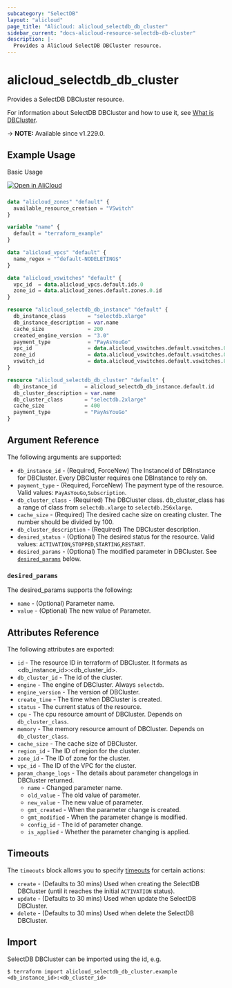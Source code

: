 ```yaml
---
subcategory: "SelectDB"
layout: "alicloud"
page_title: "Alicloud: alicloud_selectdb_db_cluster"
sidebar_current: "docs-alicloud-resource-selectdb-db-cluster"
description: |-
  Provides a Alicloud SelectDB DBCluster resource.
---
```


# alicloud_selectdb_db_cluster

Provides a SelectDB DBCluster resource.

For information about SelectDB DBCluster and how to use it, see [What is DBCluster](https://www.alibabacloud.com/help/zh/selectdb/latest/api-selectdb-2023-05-22-createdbcluster).

-> **NOTE:** Available since v1.229.0.

## Example Usage

Basic Usage

<div style="display: block;margin-bottom: 40px;"><div class="oics-button" style="float: right;position: absolute;margin-bottom: 10px;">
  <a href="https://api.aliyun.com/terraform?resource=alicloud_selectdb_db_cluster&exampleId=f90da21a-f1e4-6b65-bfd8-cc9d2d4c9d04e84407e0&activeTab=example&spm=docs.r.selectdb_db_cluster.0.f90da21af1&intl_lang=EN_US" target="_blank">
    <img alt="Open in AliCloud" src="https://img.alicdn.com/imgextra/i1/O1CN01hjjqXv1uYUlY56FyX_!!6000000006049-55-tps-254-36.svg" style="max-height: 44px; max-width: 100%;">
  </a>
</div></div>

```terraform

data "alicloud_zones" "default" {
  available_resource_creation = "VSwitch"
}

variable "name" {
  default = "terraform_example"
}

data "alicloud_vpcs" "default" {
  name_regex = "^default-NODELETING$"
}

data "alicloud_vswitches" "default" {
  vpc_id  = data.alicloud_vpcs.default.ids.0
  zone_id = data.alicloud_zones.default.zones.0.id
}

resource "alicloud_selectdb_db_instance" "default" {
  db_instance_class       = "selectdb.xlarge"
  db_instance_description = var.name
  cache_size              = 200
  created_engine_version  = "3.0"
  payment_type            = "PayAsYouGo"
  vpc_id                  = data.alicloud_vswitches.default.vswitches.0.vpc_id
  zone_id                 = data.alicloud_vswitches.default.vswitches.0.zone_id
  vswitch_id              = data.alicloud_vswitches.default.vswitches.0.id
}

resource "alicloud_selectdb_db_cluster" "default" {
  db_instance_id         = alicloud_selectdb_db_instance.default.id
  db_cluster_description = var.name
  db_cluster_class       = "selectdb.2xlarge"
  cache_size             = 400
  payment_type           = "PayAsYouGo"
}

```

## Argument Reference

The following arguments are supported:

* `db_instance_id` - (Required, ForceNew) The InstanceId of DBInstance for DBCluster. Every DBCluster requires one DBInstance to rely on.
* `payment_type` - (Required, ForceNew) The payment type of the resource. Valid values: `PayAsYouGo`,`Subscription`.
* `db_cluster_class` - (Required) The DBCluster class. db_cluster_class has a range of class from `selectdb.xlarge` to `selectdb.256xlarge`.
* `cache_size` - (Required) The desired cache size on creating cluster. The number should be divided by 100.
* `db_cluster_description` - (Required) The DBCluster description.
* `desired_status` - (Optional) The desired status for the resource. Valid values: `ACTIVATION`,`STOPPED`,`STARTING`,`RESTART`.
* `desired_params` - (Optional) The modified parameter in DBCluster. See [`desired_params`](#desired_params) below.

### `desired_params`

The desired_params supports the following:

* `name` - (Optional) Parameter name.
* `value` - (Optional) The new value of Parameter.

## Attributes Reference

The following attributes are exported:

* `id` - The resource ID in terraform of DBCluster. It formats as <db_instance_id>:<db_cluster_id>.
* `db_cluster_id` - The id of the cluster. 
* `engine` - The engine of DBCluster. Always `selectdb`.
* `engine_version` - The version of DBCluster. 
* `create_time` - The time when DBCluster is created.
* `status` - The current status of the resource.
* `cpu` - The cpu resource amount of DBCluster. Depends on `db_cluster_class`.
* `memory` - The memory resource amount of DBCluster. Depends on `db_cluster_class`.
* `cache_size` - The cache size of DBCluster.
* `region_id` - The ID of region for the cluster.
* `zone_id` - The ID of zone for the cluster.
* `vpc_id` - The ID of the VPC for the cluster.
* `param_change_logs` - The details about parameter changelogs in DBCluster returned.
  * `name` - Changed parameter name.
  * `old_value` - The old value of parameter.
  * `new_value` - The new value of parameter.
  * `gmt_created` - When the parameter change is created.
  * `gmt_modified` - When the parameter change is modified.
  * `config_id` - The id of parameter change.
  * `is_applied` - Whether the parameter changing is applied.

## Timeouts

The `timeouts` block allows you to specify [timeouts](https://www.terraform.io/docs/configuration-0-11/resources.html#timeouts) for certain actions:

* `create` - (Defaults to 30 mins) Used when creating the SelectDB DBCluster (until it reaches the initial `ACTIVATION` status).
* `update` - (Defaults to 30 mins) Used when update the SelectDB DBCluster.
* `delete` - (Defaults to 30 mins) Used when delete the SelectDB DBCluster.

## Import

SelectDB DBCluster can be imported using the id, e.g.

```shell
$ terraform import alicloud_selectdb_db_cluster.example <db_instance_id>:<db_cluster_id>
```
